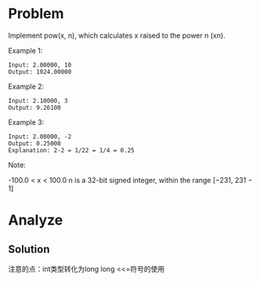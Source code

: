 # Problem
Implement pow(x, n), which calculates x raised to the power n (xn).

Example 1:
```
Input: 2.00000, 10
Output: 1024.00000
```
Example 2:
```
Input: 2.10000, 3
Output: 9.26100
```
Example 3:
```
Input: 2.00000, -2
Output: 0.25000
Explanation: 2-2 = 1/22 = 1/4 = 0.25
```
Note:

-100.0 < x < 100.0
n is a 32-bit signed integer, within the range [−231, 231 − 1]



# Analyze
## Solution
注意的点：int类型转化为long long
<<=符号的使用
